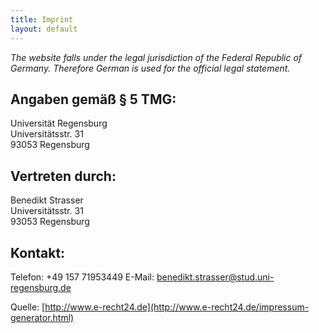 ```yaml
---
title: Imprint
layout: default
---
```


*The website falls under the legal jurisdiction of the Federal Republic of Germany. Therefore German is used for the official legal statement.*

## Angaben gemäß § 5 TMG:

Universität Regensburg  
Universitätsstr. 31  
93053 Regensburg

## Vertreten durch:

Benedikt Strasser  
Universitätsstr. 31  
93053 Regensburg

## Kontakt:

Telefon: +49 157 71953449
E-Mail:  benedikt.strasser@stud.uni-regensburg.de

Quelle: [http://www.e-recht24.de](http://www.e-recht24.de/impressum-generator.html)
